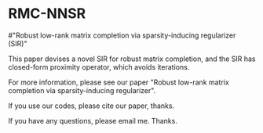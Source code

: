 # RMC-NNSR
#"Robust low-rank matrix completion via sparsity-inducing regularizer (SIR)"

This paper devises a novel SIR for robust matrix completion, and the SIR has closed-form proximity operator, which avoids iterations.

For more information, please see our paper "Robust low-rank matrix completion via sparsity-inducing regularizer".

If you use our codes, please cite our paper, thanks.

If you have any questions, please email me. Thanks.
